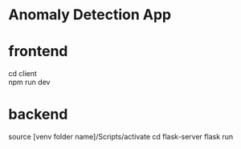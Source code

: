 # Anomaly Detection App
 

# frontend
cd client   
npm run dev


# backend
source [venv folder name]/Scripts/activate
cd flask-server
flask run